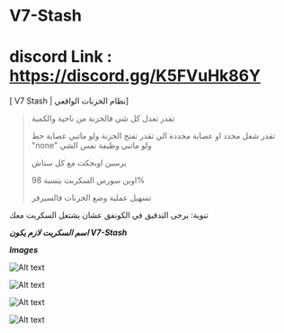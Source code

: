 # V7-Stash

# discord Link : https://discord.gg/K5FVuHk86Y

[ V7 Stash  | نظام الخزنات الواقعي]
> تقدر تعدل كل شي فالخزنة من ناحية والكمية
> 
> تقدر شغل محدد او عصابة محددة الي تقدر تفتح الخزنة ولو ماتبي عصابة حط "none" ولو ماتبي وظيفة نفس الشي
> 
> يرسبن اوبجكت مع كل ستاش
> 
> اوبن سورس السكربت بنسبة 98%
> 
> تسهيل عملية وضع الخزنات فالسيرفر


تنوية: يرجى التدقيق في الكونفق عشان يشتغل السكربت معك

***اسم السكربت لازم يكون V7-Stash***


***Images***

![Alt text](https://media.discordapp.net/attachments/1149798407209238651/1149810893723545748/image.png "Title")

![Alt text](https://media.discordapp.net/attachments/1149798407209238651/1149811777446617168/image.png?width=640&height=676 "Title")

![Alt text](https://media.discordapp.net/attachments/1149798407209238651/1149811850909855744/image.png?width=544&height=676 "Title")

![Alt text](https://media.discordapp.net/attachments/1149798407209238651/1149812024109453332/image.png?width=1187&height=676 "Title")

